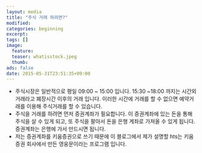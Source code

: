 ```yaml
---
layout: media
title: "주식 거래 하려면?"
modified:
categories: beginning
excerpt:
tags: []
image:
  feature: 
  teaser: whatisstock.jpeg
  thumb:
ads: false
date: 2015-05-31T23:51:35+09:00
---
```




- 주식시장은 일반적으로 평일 09:00 ~ 15:00 입니다. 15:30 ~18:00 까지는 시간외 거래라고 폐장시간 이후의 거래 입니다.  이러한 시간에 거래를 할 수 없으면 예약거래를 이용해 주식거래를 할 수 있습니다.  
- 주식을 거래를 하려면 먼저 증권계좌가 필요합니다. 이 증권계좌에 있는 돈을 통해 주식을 살 수 있게 되고, 또 주식을 팔아서 돈을 은행 계좌로 가져올 수 있게 됩니다. 증권계좌는 은행에 가서 만드시면 됩니다.
-  저는 증권계좌를 키움증권으로 쓰기 때문에 이 블로그에서 제가 설명할 hts는 키움증권 회사에서 만든 영웅문이라는 프로그램 입니다. 